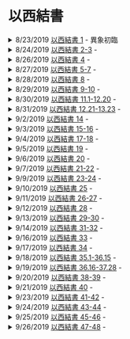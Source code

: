 # 以西結書

<details>
  <summary>
    8/23/2019 <a href="https://www.biblegateway.com/quicksearch/?quicksearch=以西結書1&qs_version=CUVMPT">以西結書 1</a> - 異象初臨
  </summary>
  <details>
    <summary>耶和華的話特特臨到布西的兒子祭司以西結，耶和華的靈降在他身上。</summary>
1 當三十年四月初五日，以西結[a]在迦巴魯河邊被擄的人中，天就開了，得見神的異象。 2 正是約雅斤王被擄去第五年四月初五日， 3 在迦勒底人之地迦巴魯河邊，耶和華的話特特臨到布西的兒子祭司以西結，耶和華的靈[b]降在他身上。
  </details>
  <details>
    <summary>異象中見到四個活物。</summary>

4 我觀看，見狂風從北方颳來，隨著有一朵包括閃爍火的大雲，周圍有光輝，從其中的火內發出好像光耀的精金。 5 又從其中顯出四個活物的形象來，他們的形狀是這樣：有人的形象， 6 各有四個臉面、四個翅膀。 7 他們的腿是直的，腳掌好像牛犢之蹄，都燦爛如光明的銅。 8 在四面的翅膀以下有人的手。這四個活物的臉和翅膀乃是這樣： 9 翅膀彼此相接，行走並不轉身，俱各直往前行。 10 至於臉的形象，前面各有人的臉，右面各有獅子的臉，左面各有牛的臉，後面各有鷹的臉。 11 各展開上邊的兩個翅膀相接，各以下邊的兩個翅膀遮體。 12 他們俱各直往前行，靈往哪裡去，他們就往哪裡去，行走並不轉身。 13 至於四活物的形象，就如燒著火炭的形狀，又如火把的形狀。火在四活物中間上去下來，這火有光輝，從火中發出閃電。 14 這活物往來奔走，好像電光一閃。
  </details>
  <details>
    <summary>四個活物的臉旁各有一輪。靈往哪裡去，活物就往哪裡去。</summary>

15 我正觀看活物的時候，見活物的臉旁各有一輪在地上。 16 輪的形狀和顏色[c]好像水蒼玉。四輪都是一個樣式，形狀和做法好像輪中套輪。 17 輪行走的時候，向四方都能直行，並不掉轉。 18 至於輪輞，高而可畏，四個輪輞周圍滿有眼睛。 19 活物行走，輪也在旁邊行走；活物從地上升，輪也都上升。 20 靈往哪裡去，活物就往哪裡去；活物上升，輪也在活物旁邊上升，因為活物的靈在輪中。 21 那些行走，這些也行走；那些站住，這些也站住；那些從地上升，輪也在旁邊上升，因為活物的靈在輪中。
</details>
  <details>
    <summary></summary>

22 活物的頭以上有穹蒼的形象，看著像可畏的水晶，鋪張在活物的頭以上。 23 穹蒼以下，活物的翅膀直張，彼此相對，每活物有兩個翅膀遮體。 24 活物行走的時候，我聽見翅膀的響聲，像大水的聲音，像全能者的聲音，也像軍隊鬨嚷的聲音。活物站住的時候，便將翅膀垂下。 25 在他們頭以上的穹蒼之上有聲音；他們站住的時候，便將翅膀垂下。

26 在他們頭以上的穹蒼之上有寶座的形象，彷彿藍寶石，在寶座形象以上有彷彿人的形狀。 27 我見從他腰以上有彷彿光耀的精金，周圍都有火的形狀，又見從他腰以下有彷彿火的形狀，周圍也有光輝。 28 下雨的日子雲中虹的形狀怎樣，周圍光輝的形狀也是怎樣。這就是耶和華榮耀的形象。我一看見就俯伏在地，又聽見一位說話的聲音。
  </details>
</details>
<details>
  <summary>
    8/24/2019 <a href="https://www.biblegateway.com/quicksearch/?quicksearch=以西結書2-3&qs_version=CUVMPT">以西結書 2-3</a> - 
  </summary>
2 他對我說：「人子啊，你站起來，我要和你說話。」 2 他對我說話的時候，靈就進入我裡面，使我站起來，我便聽見那位對我說話的聲音。 3 他對我說：「人子啊，我差你往悖逆的國民以色列人那裡去。他們是悖逆我的，他們和他們的列祖違背我直到今日。 4 這眾子面無羞恥，心裡剛硬，我差你往他們那裡去，你要對他們說：『主耶和華如此說。』 5 他們或聽或不聽（他們是悖逆之家），必知道在他們中間有了先知。

6 「人子啊，雖有荊棘和蒺藜在你那裡，你又住在蠍子中間，總不要怕他們，也不要怕他們的話。他們雖是悖逆之家，還不要怕他們的話，也不要因他們的臉色驚惶。 7 他們或聽或不聽，你只管將我的話告訴他們，他們是極其悖逆的。

8 「人子啊，要聽我對你所說的話，不要悖逆，像那悖逆之家。你要開口吃我所賜給你的。」 9 我觀看，見有一隻手向我伸出來，手中有一書卷。 10 他將書卷在我面前展開，內外都寫著字，其上所寫的有哀號、嘆息、悲痛的話。

3 他對我說：「人子啊，要吃你所得的，要吃這書卷，好去對以色列家講說。」 2 於是我開口，他就使我吃這書卷。 3 又對我說：「人子啊，要吃我所賜給你的這書卷，充滿你的肚腹。」我就吃了，口中覺得其甜如蜜。

4 他對我說：「人子啊，你往以色列家那裡去，將我的話對他們講說。 5 你奉差遣不是往那說話深奧、言語難懂的民那裡去，乃是往以色列家去。 6 不是往那說話深奧、言語難懂的多國去，他們的話語是你不懂得的，我若差你往他們那裡去，他們必聽從你。 7 以色列家卻不肯聽從你，因為他們不肯聽從我，原來以色列全家是額堅心硬的人。 8 看哪，我使你的臉硬過他們的臉，使你的額硬過他們的額。 9 我使你的額像金鋼鑽，比火石更硬。他們雖是悖逆之家，你不要怕他們，也不要因他們的臉色驚惶。」 10 他又對我說：「人子啊，我對你所說的一切話，要心裡領會，耳中聽聞。 11 你往你本國被擄的子民那裡去，他們或聽或不聽，你要對他們講說，告訴他們：『這是主耶和華說的。』」

12 那時，靈將我舉起，我就聽見在我身後有震動轟轟的聲音說：「從耶和華的所在顯出來的榮耀是該稱頌的！」 13 我又聽見那活物翅膀相碰與活物旁邊輪子旋轉震動轟轟的響聲。 14 於是靈將我舉起，帶我而去。我心中甚苦，靈性憤激，並且耶和華的靈[a]在我身上大有能力。 15 我就來到提勒亞畢——住在迦巴魯河邊被擄的人那裡，到他們所住的地方，在他們中間憂憂悶悶地坐了七日。

16 過了七日，耶和華的話臨到我說： 17 「人子啊，我立你做以色列家守望的人，所以你要聽我口中的話，替我警戒他們。 18 我何時指著惡人說他必要死，你若不警戒他，也不勸誡他，使他離開惡行，拯救他的性命，這惡人必死在罪孽之中，我卻要向你討他喪命的罪[b]。 19 倘若你警戒惡人，他仍不轉離罪惡，也不離開惡行，他必死在罪孽之中，你卻救自己脫離了罪。 20 再者，義人何時離義而犯罪，我將絆腳石放在他面前，他就必死。因你沒有警戒他，他必死在罪中，他素來所行的義不被記念，我卻要向你討他喪命的罪[c]。 21 倘若你警戒義人，使他不犯罪，他就不犯罪，他因受警戒就必存活，你也救自己脫離了罪。」

22 耶和華的靈[d]在那裡降在我身上，他對我說：「你起來，往平原去，我要在那裡和你說話。」 23 於是我起來往平原去，不料耶和華的榮耀正如我在迦巴魯河邊所見的一樣，停在那裡，我就俯伏於地。 24 靈就進入我裡面，使我站起來。耶和華對我說：「你進房屋去，將門關上。 25 人子啊，人必用繩索捆綁你，你就不能出去在他們中間來往。 26 我必使你的舌頭貼住上膛，以致你啞口，不能做責備他們的人，他們原是悖逆之家。 27 但我對你說話的時候，必使你開口，你就要對他們說：『主耶和華如此說。』聽的可以聽，不聽的任他不聽，因為他們是悖逆之家。
</details>
<details>
  <summary>
    8/26/2019 <a href="https://www.biblegateway.com/quicksearch/?quicksearch=以西結書4&qs_version=CUVMPT">以西結書 4</a> - 
  </summary>
4:1 「人子啊，你要拿一塊磚，擺在你面前，將一座耶路撒冷城畫在其上。 2 又圍困這城，造臺築壘，安營攻擊，在四圍安設撞錘攻城。 3 又要拿個鐵鏊，放在你和城的中間作為鐵牆。你要對面攻擊這城，使城被困。這樣，好做以色列家的預兆。

4 「你要向左側臥，承當以色列家的罪孽。要按你向左側臥的日數，擔當他們的罪孽。 5 因為我已將他們作孽的年數定為你向左側臥的日數，就是三百九十日。你要這樣擔當以色列家的罪孽。 6 再者，你滿了這些日子，還要向右側臥，擔當猶大家的罪孽。我給你定規側臥四十日，一日頂一年。 7 你要露出膀臂，面向被困的耶路撒冷，說預言攻擊這城。 8 我用繩索捆綁你，使你不能輾轉，直等你滿了困城的日子。

9 「你要取小麥、大麥、豆子、紅豆、小米、粗麥，裝在一個器皿中，用以為自己做餅，要按你側臥的三百九十日吃這餅。 10 你所吃的要按分量吃，每日二十舍客勒，按時而吃。 11 你喝水也要按制子，每日喝一欣六分之一，按時而喝。 12 你吃這餅像吃大麥餅一樣，要用人糞在眾人眼前燒烤。」 13 耶和華說：「以色列人在我所趕他們到的各國中，也必這樣吃不潔淨的食物。」 14 我說：「哎，主耶和華啊！我素來未曾被玷汙，從幼年到如今沒有吃過自死的或被野獸撕裂的，那可憎的肉也未曾入我的口。」 15 於是他對我說：「看哪，我給你牛糞代替人糞，你要將你的餅烤在其上。」 16 他又對我說：「人子啊，我必在耶路撒冷折斷他們的杖，就是斷絕他們的糧。他們吃餅要按分量憂慮而吃，喝水也要按制子驚惶而喝， 17 使他們缺糧缺水，彼此驚惶，因自己的罪孽消滅。
</details>
<details>
  <summary>
    8/27/2019 <a href="https://www.biblegateway.com/quicksearch/?quicksearch=以西結書5-7&qs_version=CUVMPT">以西結書 5-7</a> - 
  </summary>
5:1 「人子啊，你要拿一把快刀當做剃頭刀，用這刀剃你的頭髮和你的鬍鬚，用天平將鬚髮平分。 2 圍困城的日子滿了，你要將三分之一在城中用火焚燒，將三分之一在城的四圍用刀砍碎，將三分之一任風吹散，我也要拔刀追趕。 3 你要從其中取幾根包在衣襟裡， 4 再從這幾根中取些扔在火中焚燒，從裡面必有火出來燒入以色列全家。」

5 主耶和華如此說：「這就是耶路撒冷。我曾將她安置在列邦之中，列國都在她的四圍。 6 她行惡違背我的典章過於列國，干犯我的律例過於四圍的列邦，因為她棄掉我的典章，至於我的律例，她並沒有遵行。 7 所以主耶和華如此說：『因為你們紛爭過於四圍的列國，也不遵行我的律例，不謹守我的典章，並以遵從四圍列國的惡規尚不滿意， 8 所以主耶和華如此說：看哪，我與你反對，必在列國的眼前，在你中間施行審判。 9 並且因你一切可憎的事，我要在你中間行我所未曾行的，以後我也不再照著行。 10 在你中間父親要吃兒子，兒子要吃父親。我必向你施行審判，我必將你所剩下的分散四方[a]。』

11 「主耶和華說：我指著我的永生起誓：因你用一切可憎的物、可厭的事玷汙了我的聖所，故此，我定要使你人數減少，我眼必不顧惜你，也不可憐你。 12 你的民三分之一必遭瘟疫而死，在你中間必因饑荒消滅；三分之一必在你四圍倒在刀下；我必將三分之一分散四方[b]，並要拔刀追趕他們。

13 「我要這樣成就怒中所定的。我向他們發的憤怒止息了，自己就得著安慰。我在他們身上成就怒中所定的，那時他們就知道我耶和華所說的是出於熱心。 14 並且我必使你在四圍的列國中，在經過的眾人眼前，成了荒涼和羞辱。 15 這樣，我必以怒氣和憤怒，並烈怒的責備，向你施行審判，那時你就在四圍的列國中成為羞辱、譏刺、警戒、驚駭。這是我耶和華說的。 16 那時，我要將滅人，使人饑荒的惡箭，就是射去滅人的，射在你們身上，並要加增你們的饑荒，斷絕你們所倚靠的糧食。 17 又要使饑荒和惡獸到你那裡，叫你喪子，瘟疫和流血的事也必盛行在你那裡。我也要使刀劍臨到你。這是我耶和華說的。」

6:1 耶和華的話臨到我說： 2 「人子啊，你要面向以色列的眾山說預言， 3 說：『以色列的眾山哪，要聽主耶和華的話！主耶和華對大山、小岡、水溝、山谷如此說：我必使刀劍臨到你們，也必毀滅你們的丘壇。 4 你們的祭壇必然荒涼，你們的日像必被打碎，我要使你們被殺的人倒在你們的偶像面前。 5 我也要將以色列人的屍首放在他們的偶像面前，將你們的骸骨拋散在你們祭壇的四圍。 6 在你們一切的住處，城邑要變為荒場，丘壇必然淒涼，使你們的祭壇荒廢，將你們的偶像打碎，你們的日像被砍倒，你們的工作被毀滅。 7 被殺的人必倒在你們中間，你們就知道我是耶和華。

8 『你們分散在各國的時候，我必在列邦中使你們有剩下脫離刀劍的人。 9 那脫離刀劍的人必在所擄到的各國中記念我，為他們心中何等傷破，是因他們起淫心遠離我，眼對偶像行邪淫。他們因行一切可憎的惡事，必厭惡自己。 10 他們必知道我是耶和華，我說要使這災禍臨到他們身上，並非空話。』」

11 主耶和華如此說：「你當拍手頓足，說：『哀哉！』以色列家行這一切可憎的惡事，他們必倒在刀劍、饑荒、瘟疫之下。 12 在遠處的必遭瘟疫而死，在近處的必倒在刀劍之下，那存留被圍困的必因饑荒而死。我必這樣在他們身上成就我怒中所定的。 13 他們被殺的人倒在他們祭壇四圍的偶像中，就是各高岡、各山頂、各青翠樹下、各茂密的橡樹下，乃是他們獻馨香的祭牲給一切偶像的地方，那時他們就知道我是耶和華。 14 我必伸手攻擊他們，使他們的地從曠野到第伯拉他，一切住處極其荒涼，他們就知道我是耶和華。」

7:1 耶和華的話又臨到我說： 2 「人子啊，主耶和華對以色列地如此說：結局到了！結局到了地的四境。 3 現在你的結局已經臨到，我必使我的怒氣歸於你，也必按你的行為審判你，照你一切可憎的事刑罰你。 4 我眼必不顧惜你，也不可憐你，卻要按你所行的報應你，照你中間可憎的事刑罰你，你就知道我是耶和華。

5 「主耶和華如此說：有一災，獨有一災，看哪，臨近了！ 6 結局來了，結局來了，向你興起。看哪，來到了！ 7 境內的居民哪，所定的災臨到你，時候到了，日子近了，乃是鬨嚷，並非在山上歡呼的日子。 8 我快要將我的憤怒傾在你身上，向你成就我怒中所定的，按你的行為審判你，照你一切可憎的事刑罰你。 9 我眼必不顧惜你，也不可憐你，必按你所行的報應你，照你中間可憎的事刑罰你，你就知道擊打你的是我耶和華。

10 「看哪，看哪，日子快到了！所定的災已經發出，杖已經開花，驕傲已經發芽。 11 強暴興起，成了罰惡的杖。以色列人，或是他們的群眾，或是他們的財寶，無一存留，他們中間也沒有得尊榮的。 12 時候到了，日子近了，買主不可歡喜，賣主不可愁煩，因為烈怒已經臨到他們眾人身上。 13 賣主雖然存活，卻不能歸回再得所賣的，因為這異象關乎他們眾人。誰都不得歸回，也沒有人在他的罪孽中堅立自己。

14 「他們已經吹角，預備齊全，卻無一人出戰，因為我的烈怒臨到他們眾人身上。 15 在外有刀劍，在內有瘟疫、饑荒，在田野的必遭刀劍而死，在城中的必有饑荒、瘟疫吞滅他。 16 其中所逃脫的就必逃脫，各人因自己的罪孽在山上發出悲聲，好像谷中的鴿子哀鳴。 17 手都發軟，膝弱如水。 18 要用麻布束腰，被戰兢所蓋，各人臉上羞愧，頭上光禿。 19 他們要將銀子拋在街上，金子看如汙穢之物。當耶和華發怒的日子，他們的金銀不能救他們，不能使心裡知足，也不能使肚腹飽滿，因為這金銀做了他們罪孽的絆腳石。

20 「論到耶和華裝飾華美的殿，他建立得威嚴，他們卻在其中製造可憎可厭的偶像，所以這殿我使他們看如汙穢之物。 21 我必將這殿交付外邦人為掠物，交付地上的惡人為擄物，他們也必褻瀆這殿。 22 我必轉臉不顧以色列人，他們褻瀆我隱密之所，強盜也必進去褻瀆。

23 「要製造鎖鏈，因為這地遍滿流血的罪，城邑充滿強暴的事。 24 所以我必使列國中最惡的人來占據他們的房屋，我必使強暴人的驕傲止息，他們的聖所都要被褻瀆。 25 毀滅臨近了，他們要求平安，卻無平安可得。 26 災害加上災害，風聲接連風聲，他們必向先知求異象，但祭司講的律法、長老設的謀略都必斷絕。 27 君要悲哀，王要披淒涼為衣，國民的手都發顫。我必照他們的行為待他們，按他們應得的審判他們，他們就知道我是耶和華。」
</details>
<details>
  <summary>
    8/28/2019 <a href="https://www.biblegateway.com/quicksearch/?quicksearch=以西結書8&qs_version=CUVMPT">以西結書 8</a> - 
  </summary>
8:1 第六年六月初五日，我坐在家中，猶大的眾長老坐在我面前，在那裡主耶和華的靈[a]降在我身上。 2 我觀看，見有形象彷彿火的形狀，從他腰以下的形狀有火，從他腰以上有光輝的形狀，彷彿光耀的精金。 3 他伸出彷彿一隻手的樣式，抓住我的一綹頭髮，靈就將我舉到天地中間，在神的異象中，帶我到耶路撒冷朝北的內院門口，在那裡有觸動主怒偶像的座位，就是惹動忌邪的。 4 誰知，在那裡有以色列神的榮耀，形狀與我在平原所見的一樣。

5 神對我說：「人子啊，你舉目向北觀看。」我就舉目向北觀看，見祭壇門的北邊，在門口有這惹忌邪的偶像。 6 又對我說：「人子啊，以色列家所行的，就是在此行這大可憎的事，使我遠離我的聖所，你看見了嗎？你還要看見另有大可憎的事。」

7 他領我到院門口，我觀看，見牆上有個窟窿。 8 他對我說：「人子啊，你要挖牆。」我一挖牆，見有一門。 9 他說：「你進去，看他們在這裡所行可憎的惡事。」 10 我進去一看，誰知，在四面牆上畫著各樣爬物和可憎的走獸，並以色列家一切的偶像。 11 在這些像前有以色列家的七十個長老站立，沙番的兒子雅撒尼亞也站在其中。各人手拿香爐，煙雲的香氣上騰。 12 他對我說：「人子啊，以色列家的長老暗中在各人畫像屋裡所行的，你看見了嗎？他們常說：『耶和華看不見我們，耶和華已經離棄這地。』」 13 他又說：「你還要看見他們另外行大可憎的事。」

14 他領我到耶和華殿外院朝北的門口，誰知，在那裡有婦女坐著為搭模斯哭泣。 15 他對我說：「人子啊，你看見了嗎？你還要看見比這更可憎的事。」

16 他又領我到耶和華殿的內院，誰知，在耶和華的殿門口，廊子和祭壇中間，約有二十五個人背向耶和華的殿，面向東方拜日頭。

17 他對我說：「人子啊，你看見了嗎？猶大家在此行這可憎的事還算為小嗎？他們在這地遍行強暴，再三惹我發怒，他們手拿枝條舉向鼻前。 18 因此，我也要以憤怒行事，我眼必不顧惜，也不可憐他們。他們雖向我耳中大聲呼求，我還是不聽。」
</details>
<details>
  <summary>
    8/29/2019 <a href="https://www.biblegateway.com/quicksearch/?quicksearch=以西結書9-10&qs_version=CUVMPT">以西結書 9-10</a> - 
  </summary>
9:1 他向我耳中大聲喊叫說：「要使那監管這城的人手中各拿滅命的兵器前來。」 2 忽然有六個人從朝北的上門而來，各人手拿殺人的兵器，內中有一人身穿細麻衣，腰間帶著墨盒子。他們進來，站在銅祭壇旁。

3 以色列神的榮耀本在基路伯上，現今從那裡升到殿的門檻。神將那身穿細麻衣、腰間帶著墨盒子的人召來。 4 耶和華對他說：「你去走遍耶路撒冷全城，那些因城中所行可憎之事嘆息哀哭的人，畫記號在額上。」 5 我耳中聽見他對其餘的人說：「要跟隨他走遍全城，以行擊殺。你們的眼不要顧惜，也不要可憐他們。 6 要將年老的、年少的並處女、嬰孩和婦女，從聖所起全都殺盡，只是凡有記號的人，不要挨近他。」於是他們從殿前的長老殺起。 7 他對他們說：「要汙穢這殿，使院中充滿被殺的人。你們出去吧！」他們就出去，在城中擊殺。 8 他們擊殺的時候，我被留下，我就俯伏在地，說：「哎，主耶和華啊！你將憤怒傾在耶路撒冷，豈要將以色列所剩下的人都滅絕嗎？」

9 他對我說：「以色列家和猶大家的罪孽極其重大，遍地有流血的事，滿城有冤屈，因為他們說：『耶和華已經離棄這地，他看不見我們。』 10 故此，我眼必不顧惜，也不可憐他們，要照他們所行的報應在他們頭上。」 11 那穿細麻衣、腰間帶著墨盒子的人將這事回覆說：「我已經照你所吩咐的行了。」

10:1 我觀看，見基路伯頭上的穹蒼之中顯出藍寶石的形狀，彷彿寶座的形象。 2 主對那穿細麻衣的人說：「你進去，在旋轉的輪內，基路伯以下，從基路伯中間將火炭取滿兩手，撒在城上。」我就見他進去。 3 那人進去的時候，基路伯站在殿的右邊，雲彩充滿了內院。 4 耶和華的榮耀從基路伯那裡上升，停在門檻以上。殿內滿了雲彩，院宇也被耶和華榮耀的光輝充滿。 5 基路伯翅膀的響聲聽到外院，好像全能神說話的聲音。 6 他吩咐那穿細麻衣的人說：「要從旋轉的輪內、基路伯中間取火。」那人就進去站在一個輪子旁邊。 7 有一個基路伯從基路伯中伸手到基路伯中間的火那裡，取些放在那穿細麻衣的人兩手中，那人就拿出去了。 8 在基路伯翅膀之下顯出有人手的樣式。

9 我又觀看，見基路伯旁邊有四個輪子。這基路伯旁有一個輪子，那基路伯旁有一個輪子，每基路伯都是如此，輪子的顏色[a]彷彿水蒼玉。 10 至於四輪的形狀，都是一個樣式，彷彿輪中套輪。 11 輪行走的時候，向四方都能直行，並不掉轉。頭向何方，他們也隨向何方，行走的時候並不掉轉。 12 他們全身，連背帶手和翅膀，並輪周圍都滿了眼睛，這四個基路伯的輪子都是如此。 13 至於這些輪子，我耳中聽見說是旋轉的。 14 基路伯各有四臉，第一是基路伯的臉，第二是人的臉，第三是獅子的臉，第四是鷹的臉。

15 基路伯升上去了，這是我在迦巴魯河邊所見的活物。 16 基路伯行走，輪也在旁邊行走；基路伯展開翅膀，離地上升，輪也不轉離他們旁邊。 17 那些站住，這些也站住，那些上升，這些也一同上升，因為活物的靈在輪中。

18 耶和華的榮耀從殿的門檻那裡出去，停在基路伯以上。 19 基路伯出去的時候，就展開翅膀，在我眼前離地上升，輪也在他們的旁邊，都停在耶和華殿的東門口。在他們以上有以色列神的榮耀。

20 這是我在迦巴魯河邊所見以色列神榮耀以下的活物，我就知道他們是基路伯。 21 各有四個臉面，四個翅膀，翅膀以下有人手的樣式。 22 至於他們臉的模樣並身體的形象，是我從前在迦巴魯河邊所看見的。他們俱各直往前行。
</details>
<details>
  <summary>
    8/30/2019 <a href="https://www.biblegateway.com/quicksearch/?quicksearch=以西結書11.1-12.20&qs_version=CUVMPT">以西結書 11.1-12.20</a> - 
  </summary>
11:1 靈將我舉起，帶到耶和華殿向東的東門，誰知，在門口有二十五個人，我見其中有民間的首領押朔的兒子雅撒尼亞和比拿雅的兒子毗拉提。 2 耶和華對我說：「人子啊，這就是圖謀罪孽的人，在這城中給人設惡謀。 3 他們說：『蓋房屋的時候尚未臨近，這城是鍋，我們是肉。』 4 人子啊，因此你當說預言，說預言攻擊他們。」

5 耶和華的靈降在我身上，對我說：「你當說：『耶和華如此說：以色列家啊，你們口中所說的，心裡所想的，我都知道。 6 你們在這城中殺人增多，使被殺的人充滿街道。 7 所以主耶和華如此說：「你們殺在城中的人就是肉，這城就是鍋，你們卻要從其中被帶出去。 8 你們怕刀劍，我必使刀劍臨到你們。」這是主耶和華說的。 9 我必從這城中帶出你們去，交在外邦人的手中，且要在你們中間施行審判。 10 你們必倒在刀下，我必在以色列的境界審判你們，你們就知道我是耶和華。 11 這城必不做你們的鍋，你們也不做其中的肉。我必在以色列的境界審判你們， 12 你們就知道我是耶和華。因為你們沒有遵行我的律例，也沒有順從我的典章，卻隨從你們四圍列國的惡規。』」

13 我正說預言的時候，比拿雅的兒子毗拉提死了。於是我俯伏在地，大聲呼叫說：「哎，主耶和華啊！你要將以色列剩下的人滅絕淨盡嗎？」

14 耶和華的話臨到我說： 15 「人子啊，耶路撒冷的居民對你的弟兄、你的本族、你的親屬、以色列全家，就是對大眾說：『你們遠離耶和華吧！這地是賜給我們為業的。』 16 所以你當說：『耶和華如此說：我雖將以色列全家遠遠遷移到列國中，將他們分散在列邦內，我還要在他們所到的列邦暫做他們的聖所。』 17 你當說：『主耶和華如此說：我必從萬民中招聚你們，從分散的列國內聚集你們，又要將以色列地賜給你們。』 18 他們必到那裡，也必從其中除掉一切可憎可厭的物。

19 「我要使他們有合一的心，也要將新靈放在他們裡面，又從他們肉體中除掉石心，賜給他們肉心， 20 使他們順從我的律例，謹守遵行我的典章。他們要做我的子民，我要做他們的神。 21 至於那些心中隨從可憎可厭之物的，我必照他們所行的報應在他們頭上。這是主耶和華說的。」

22 於是基路伯展開翅膀，輪子都在他們旁邊，在他們以上有以色列神的榮耀。 23 耶和華的榮耀從城中上升，停在城東的那座山上。 24 靈將我舉起，在異象中，藉著神的靈將我帶進迦勒底地，到被擄的人那裡。我所見的異象就離我上升去了。 25 我便將耶和華所指示我的一切事都說給被擄的人聽。

12:1 耶和華的話又臨到我說： 2 「人子啊，你住在悖逆的家中，他們有眼睛看不見，有耳朵聽不見，因為他們是悖逆之家。 3 所以，人子啊，你要預備擄去使用的物件，在白日當他們眼前，從你所住的地方移到別處去。他們雖是悖逆之家，或者可以揣摩思想。 4 你要在白日當他們眼前帶出你的物件去，好像預備擄去使用的物件。到了晚上，你要在他們眼前親自出去，像被擄的人出去一樣。 5 你要在他們眼前挖通了牆，從其中將物件帶出去。 6 到天黑時，你要當他們眼前搭在肩頭上帶出去，並要蒙住臉看不見地，因為我立你做以色列家的預兆。」

7 我就照著所吩咐的去行。白日帶出我的物件，好像預備擄去使用的物件。到了晚上，我用手挖通了牆。天黑的時候，就當他們眼前搭在肩頭上帶出去。

8 次日早晨，耶和華的話臨到我說： 9 「人子啊，以色列家，就是那悖逆之家，豈不是問你說：『你做什麼呢？』 10 你要對他們說：『主耶和華如此說：這是關乎耶路撒冷的君王和他周圍以色列全家的預表[a]。』 11 你要說：『我做你們的預兆。我怎樣行，他們所遭遇的也必怎樣，他們必被擄去。』 12 他們中間的君王也必在天黑的時候將物件搭在肩頭上帶出去。他們要挖通了牆，從其中帶出去。他必蒙住臉，眼看不見地。 13 我必將我的網撒在他身上，他必在我的網羅中纏住。我必帶他到迦勒底人之地的巴比倫，他雖死在那裡，卻看不見那地。 14 周圍一切幫助他的和他所有的軍隊，我必分散四方[b]，也要拔刀追趕他們。 15 我將他們四散在列國、分散在列邦的時候，他們就知道我是耶和華。 16 我卻要留下他們幾個人得免刀劍、饑荒、瘟疫，使他們在所到的各國中述說他們一切可憎的事，人就知道我是耶和華。」

17 耶和華的話又臨到我說： 18 「人子啊，你吃飯必膽戰，喝水必惶惶憂慮。 19 你要對這地的百姓說：『主耶和華論耶路撒冷和以色列地的居民如此說：他們吃飯必憂慮，喝水必驚惶。因其中居住的眾人所行強暴的事，這地必然荒廢，一無所存。 20 有居民的城邑必變為荒場，地也必變為荒廢，你們就知道我是耶和華。』」
</details>
<details>
  <summary>
    8/31/2019 <a href="https://www.biblegateway.com/quicksearch/?quicksearch=以西結書12.21-13.23&qs_version=CUVMPT">以西結書 12.21-13.23</a> - 
  </summary>
12:21 耶和華的話臨到我說： 22 「人子啊，在你們以色列地怎麼有這俗語說『日子遲延，一切異象都落了空』呢？ 23 你要告訴他們說：『主耶和華如此說：我必使這俗語止息，以色列中不再用這俗語。』你卻要對他們說：『日子臨近，一切的異象必都應驗。 24 從此，在以色列家中必不再有虛假的異象和奉承的占卜。 25 我耶和華說話，所說的必定成就，不再耽延。你們這悖逆之家，我所說的話必趁你們在世的日子成就。』這是主耶和華說的。」

26 耶和華的話又臨到我說： 27 「人子啊，以色列家的人說：『他所見的異象是關乎後來許多的日子，所說的預言是指著極遠的時候。』 28 所以你要對他們說：『主耶和華如此說：我的話沒有一句再耽延的，我所說的必定成就。』這是主耶和華說的。」

13:1 耶和華的話臨到我說： 2 「人子啊，你要說預言攻擊以色列中說預言的先知，對那些本己心發預言的說：『你們當聽耶和華的話！ 3 主耶和華如此說：愚頑的先知有禍了！他們隨從自己的心意，卻一無所見。 4 以色列啊，你的先知好像荒場中的狐狸， 5 沒有上去堵擋破口，也沒有為以色列家重修牆垣，使他們當耶和華的日子在陣上站立得住。 6 這些人所見的是虛假，是謊詐的占卜。他們說「是耶和華說的」，其實耶和華並沒有差遣他們，他們倒使人指望那話必然立定。 7 你們豈不是見了虛假的異象嗎？豈不是說了謊詐的占卜嗎？你們說「這是耶和華說的」，其實我沒有說。

8 『所以主耶和華如此說：因你們說的是虛假，見的是謊詐，我就與你們反對。這是主耶和華說的。 9 我的手必攻擊那見虛假異象，用謊詐占卜的先知。他們必不列在我百姓的會中，不錄在以色列家的冊上，也不進入以色列地，你們就知道我是主耶和華。』 10 因為他們誘惑我的百姓，說『平安！』，其實沒有平安，就像有人立起牆壁，他們倒用未泡透的灰抹上， 11 所以你要對那些抹上未泡透灰的人說：『牆要倒塌，必有暴雨漫過。大冰雹啊，你們要降下，狂風也要吹裂這牆。 12 這牆倒塌之後，人豈不問你們說：「你們抹上未泡透的灰在哪裡呢？」 13 所以主耶和華如此說：我要發怒使狂風吹裂這牆，在怒中使暴雨漫過，又發怒降下大冰雹毀滅這牆。 14 我要這樣拆毀你們那未泡透灰所抹的牆，拆平到地，以致根基露出，牆必倒塌，你們也必在其中滅亡，你們就知道我是耶和華。 15 我要這樣向牆和用未泡透灰抹牆的人成就我怒中所定的，並要對你們說：「牆和抹牆的人都沒有了！」 16 這抹牆的就是以色列的先知，他們指著耶路撒冷說預言，為這城見了平安的異象，其實沒有平安。這是主耶和華說的。』

17 「人子啊，你要面向本民中從己心發預言的女子，說預言攻擊她們， 18 說：『主耶和華如此說：這些婦女有禍了！她們為眾人的膀臂縫靠枕，給高矮之人做下垂的頭巾，為要獵取人的性命。難道你們要獵取我百姓的性命，為利己將人救活嗎？ 19 你們為兩把大麥，為幾塊餅，在我民中褻瀆我，對肯聽謊言的民說謊，殺死不該死的人，救活不該活的人。

20 『所以主耶和華如此說：看哪，我與你們的靠枕反對，就是你們用以獵取人，使人的性命如鳥飛的。我要將靠枕從你們的膀臂上扯去，釋放你們獵取如鳥飛的人。 21 我也必撕裂你們下垂的頭巾，救我百姓脫離你們的手，不再被獵取落在你們手中，你們就知道我是耶和華。 22 我不使義人傷心，你們卻以謊話使他傷心，又堅固惡人的手，使他不回頭離開惡道得以救活。 23 你們就不再見虛假的異象，也不再行占卜的事，我必救我的百姓脫離你們的手，你們就知道我是耶和華。』」
</details>
<details>
  <summary>
    9/2/2019 <a href="https://www.biblegateway.com/quicksearch/?quicksearch=以西結書14&qs_version=CUVMPT">以西結書 14</a> - 
  </summary>
</details>
<details>
  <summary>
    9/3/2019 <a href="https://www.biblegateway.com/quicksearch/?quicksearch=以西結書15-16&qs_version=CUVMPT">以西結書 15-16</a> - 
  </summary>
</details>
<details>
  <summary>
    9/4/2019 <a href="https://www.biblegateway.com/quicksearch/?quicksearch=以西結書17-18&qs_version=CUVMPT">以西結書 17-18</a> - 
  </summary>
</details>
<details>
  <summary>
    9/5/2019 <a href="https://www.biblegateway.com/quicksearch/?quicksearch=以西結書19&qs_version=CUVMPT">以西結書 19</a> - 
  </summary>
</details>
<details>
  <summary>
    9/6/2019 <a href="https://www.biblegateway.com/quicksearch/?quicksearch=以西結書20&qs_version=CUVMPT">以西結書 20</a> - 
  </summary>
</details>
<details>
  <summary>
    9/7/2019 <a href="https://www.biblegateway.com/quicksearch/?quicksearch=以西結書21-22&qs_version=CUVMPT">以西結書 21-22</a> - 
  </summary>
</details>
<details>
  <summary>
    9/9/2019 <a href="https://www.biblegateway.com/quicksearch/?quicksearch=以西結書23-24&qs_version=CUVMPT">以西結書 23-24</a> - 
  </summary>
</details>
<details>
  <summary>
    9/10/2019 <a href="https://www.biblegateway.com/quicksearch/?quicksearch=以西結書25&qs_version=CUVMPT">以西結書 25</a> - 
  </summary>
</details>
<details>
  <summary>
    9/11/2019 <a href="https://www.biblegateway.com/quicksearch/?quicksearch=以西結書26-27&qs_version=CUVMPT">以西結書 26-27</a> - 
  </summary>
</details>
<details>
  <summary>
    9/12/2019 <a href="https://www.biblegateway.com/quicksearch/?quicksearch=以西結書28&qs_version=CUVMPT">以西結書 28</a> - 
  </summary>
</details>
<details>
  <summary>
    9/13/2019 <a href="https://www.biblegateway.com/quicksearch/?quicksearch=以西結書29-30&qs_version=CUVMPT">以西結書 29-30</a> - 
  </summary>
</details>
<details>
  <summary>
    9/14/2019 <a href="https://www.biblegateway.com/quicksearch/?quicksearch=以西結書31-32&qs_version=CUVMPT">以西結書 31-32</a> - 
  </summary>
</details>
<details>
  <summary>
    9/16/2019 <a href="https://www.biblegateway.com/quicksearch/?quicksearch=以西結書33&qs_version=CUVMPT">以西結書 33</a> - 
  </summary>
</details>
<details>
  <summary>
    9/17/2019 <a href="https://www.biblegateway.com/quicksearch/?quicksearch=以西結書34&qs_version=CUVMPT">以西結書 34</a> - 
  </summary>
</details>
<details>
  <summary>
    9/18/2019 <a href="https://www.biblegateway.com/quicksearch/?quicksearch=以西結書35.1-36.15&qs_version=CUVMPT">以西結書 35.1-36.15</a> - 
  </summary>
</details>
<details>
  <summary>
    9/19/2019 <a href="https://www.biblegateway.com/quicksearch/?quicksearch=以西結書36.16-37.28&qs_version=CUVMPT">以西結書 36.16-37.28</a> - 
  </summary>
36:16 耶和華的話又臨到我說： 17 「人子啊，以色列家住在本地的時候，在行動作為上玷汙那地。他們的行為在我面前，好像正在經期的婦人那樣汙穢。 18 所以我因他們在那地上流人的血，又因他們以偶像玷汙那地，就把我的憤怒傾在他們身上。 19 我將他們分散在列國，四散在列邦，按他們的行動作為懲罰他們。 20 他們到了所去的列國，就使我的聖名被褻瀆，因為人談論他們說：『這是耶和華的民，是從耶和華的地出來的。』 21 我卻顧惜我的聖名，就是以色列家在所到的列國中所褻瀆的。

22 「所以，你要對以色列家說：『主耶和華如此說：以色列家啊，我行這事不是為你們，乃是為我的聖名，就是在你們到的列國中所褻瀆的。 23 我要使我的大名顯為聖，這名在列國中已被褻瀆，就是你們在他們中間所褻瀆的。我在他們眼前，在你們身上顯為聖的時候，他們就知道我是耶和華。這是主耶和華說的。 24 我必從各國收取你們，從列邦聚集你們，引導你們歸回本地。 25 我必用清水灑在你們身上，你們就潔淨了。我要潔淨你們，使你們脫離一切的汙穢，棄掉一切的偶像。

26 『我也要賜給你們一個新心，將新靈放在你們裡面，又從你們的肉體中除掉石心，賜給你們肉心。 27 我必將我的靈放在你們裡面，使你們順從我的律例，謹守遵行我的典章。 28 你們必住在我所賜給你們列祖之地，你們要做我的子民，我要做你們的神。 29 我必救你們脫離一切的汙穢，也必命五穀豐登，不使你們遭遇饑荒。 30 我必使樹木多結果子，田地多出土產，好叫你們不再因饑荒受外邦人的譏誚。 31 那時，你們必追想你們的惡行和你們不善的作為，就因你們的罪孽和可憎的事厭惡自己。

32 『主耶和華說：你們要知道，我這樣行不是為你們。以色列家啊，當為自己的行為抱愧蒙羞！ 33 主耶和華如此說：我潔淨你們，使你們脫離一切罪孽的日子，必使城邑有人居住，荒場再被建造。 34 過路的人雖看為荒廢之地，現今這荒廢之地仍得耕種。 35 他們必說：「這先前為荒廢之地，現在成如伊甸園。這荒廢、淒涼、毀壞的城邑，現在堅固，有人居住。」 36 那時，在你們四圍其餘的外邦人必知道我耶和華修造那毀壞之處，培植那荒廢之地。我耶和華說過，也必成就。

37 『主耶和華如此說：我要加增以色列家的人數，多如羊群。他們必為這事向我求問，我要給他們成就。 38 耶路撒冷在守節做祭物所獻的羊群怎樣多，照樣，荒涼的城邑必被人群充滿，他們就知道我是耶和華。』」

37:1 耶和華的靈[a]降在我身上，耶和華藉他的靈帶我出去，將我放在平原中，這平原遍滿骸骨。 2 他使我從骸骨的四圍經過，誰知在平原的骸骨甚多，而且極其枯乾。 3 他對我說：「人子啊，這些骸骨能復活嗎？」我說：「主耶和華啊，你是知道的。」 4 他又對我說：「你向這些骸骨發預言說：『枯乾的骸骨啊，要聽耶和華的話！ 5 主耶和華對這些骸骨如此說：我必使氣息進入你們裡面，你們就要活了。 6 我必給你們加上筋，使你們長肉，又將皮遮蔽你們，使氣息進入你們裡面，你們就要活了，你們便知道我是耶和華。』」

7 於是，我遵命說預言。正說預言的時候，不料，有響聲，有地震，骨與骨互相聯絡。 8 我觀看，見骸骨上有筋，也長了肉，又有皮遮蔽其上，只是還沒有氣息。 9 主對我說：「人子啊，你要發預言，向風發預言說：『主耶和華如此說：氣息啊，要從四方[b]而來，吹在這些被殺的人身上，使他們活了！』」 10 於是我遵命說預言，氣息就進入骸骨，骸骨便活了，並且站起來，成為極大的軍隊。

11 主對我說：「人子啊，這些骸骨就是以色列全家。他們說：『我們的骨頭枯乾了，我們的指望失去了，我們滅絕淨盡了。』 12 所以你要發預言對他們說：『主耶和華如此說：我的民哪，我必開你們的墳墓，使你們從墳墓中出來，領你們進入以色列地。 13 我的民哪，我開你們的墳墓，使你們從墳墓中出來，你們就知道我是耶和華。 14 我必將我的靈放在你們裡面，你們就要活了。我將你們安置在本地，你們就知道我耶和華如此說，也如此成就了。這是耶和華說的。』」

15 耶和華的話又臨到我說： 16 「人子啊，你要取一根木杖，在其上寫『為猶大和他的同伴以色列人』。又取一根木杖，在其上寫『為約瑟，就是為以法蓮，又為他的同伴以色列全家』。 17 你要使這兩根木杖接連為一，在你手中成為一根。 18 你本國的子民問你說：『這是什麼意思，你不指示我們嗎？』 19 你就對他們說：『主耶和華如此說：我要將約瑟和他同伴以色列支派的杖，就是那在以法蓮手中的，與猶大的杖一同接連為一，在我手中成為一根。』 20 你所寫的那兩根杖要在他們眼前拿在手中， 21 要對他們說：『主耶和華如此說：我要將以色列人從他們所到的各國收取，又從四圍聚集他們，引導他們歸回本地。

22 『我要使他們在那地，在以色列山上，成為一國，有一王做他們眾民的王。他們不再為二國，決不再分為二國。 23 也不再因偶像和可憎的物，並一切的罪過，玷汙自己。我卻要救他們出離一切的住處，就是他們犯罪的地方，我要潔淨他們。如此，他們要做我的子民，我要做他們的神。

24 『我的僕人大衛必做他們的王，眾民必歸一個牧人。他們必順從我的典章，謹守遵行我的律例。 25 他們必住在我賜給我僕人雅各的地上，就是你們列祖所住之地。他們和他們的子孫，並子孫的子孫，都永遠住在那裡。我的僕人大衛必做他們的王，直到永遠。 26 並且我要與他們立平安的約，作為永約。我也要將他們安置在本地，使他們的人數增多，又在他們中間設立我的聖所，直到永遠。 27 我的居所必在他們中間，我要做他們的神，他們要做我的子民。 28 我的聖所在以色列人中間直到永遠，外邦人就必知道我是叫以色列成為聖的耶和華。』」
</details>
<details>
  <summary>
    9/20/2019 <a href="https://www.biblegateway.com/quicksearch/?quicksearch=以西結書38-39&qs_version=CUVMPT">以西結書 38-39</a> - 
  </summary>
38 耶和華的話臨到我說： 2 「人子啊，你要面向瑪各地的歌革，就是羅施、米設、土巴的王發預言攻擊他， 3 說：『主耶和華如此說：羅施、米設、土巴的王歌革啊，我與你為敵。 4 我必用鉤子鉤住你的腮頰，調轉你，將你和你的軍兵、馬匹、馬兵帶出來，都披掛整齊，成了大隊，有大小盾牌，各拿刀劍。 5 波斯人、古實人和弗人[a]各拿盾牌，頭上戴盔， 6 歌篾人和他的軍隊，北方極處的陀迦瑪族和他的軍隊，這許多國的民都同著你。

7 『那聚集到你這裡的各隊都當準備，你自己也要準備，做他們的大帥。 8 過了多日，你必被差派。到末後之年，你必來到脫離刀劍從列國收回之地，到以色列長久荒涼的山上。但那從列國中招聚出來的，必在其上安然居住。 9 你和你的軍隊，並同著你許多國的民，必如暴風上來，如密雲遮蓋地面。

10 『主耶和華如此說：到那時，你心必起意念，圖謀惡計， 11 說：「我要上那無城牆的鄉村，我要到那安靜的民那裡，他們都沒有城牆，無門無閂，安然居住。 12 我去要搶財為擄物，奪貨為掠物，反手攻擊那從前荒涼，現在有人居住之地，又攻擊那住世界中間，從列國招聚，得了牲畜財貨的民。」 13 示巴人、底但人、他施的客商和其間的少壯獅子都必問你說：「你來要搶財為擄物嗎？你聚集軍隊要奪貨為掠物嗎？要奪取金銀，擄去牲畜、財貨嗎？要搶奪許多財寶為擄物嗎？」』

14 「人子啊，你要因此發預言，對歌革說：『主耶和華如此說：到我民以色列安然居住之日，你豈不知道嗎？ 15 你必從本地，從北方的極處率領許多國的民來，都騎著馬，乃一大隊極多的軍兵。 16 歌革啊，你必上來攻擊我的民以色列，如密雲遮蓋地面。末後的日子，我必帶你來攻擊我的地，到我在外邦人眼前，在你身上顯為聖的時候，好叫他們認識我。

17 『主耶和華如此說：我在古時藉我的僕人以色列的先知所說的，就是你嗎？當日他們多年預言我必帶你來攻擊以色列人。 18 主耶和華說：歌革上來攻擊以色列地的時候，我的怒氣要從鼻孔裡發出。 19 我發憤恨和烈怒如火說，那日在以色列地必有大震動， 20 甚至海中的魚、天空的鳥、田野的獸，並地上的一切昆蟲和其上的眾人，因見我的面就都震動。山嶺必崩裂，陡巖必塌陷，牆垣都必坍倒。 21 主耶和華說：我必命我的諸山發刀劍來攻擊歌革，人都要用刀劍殺害弟兄。 22 我必用瘟疫和流血的事刑罰他，我也必將暴雨、大雹與火並硫磺降於他和他的軍隊，並他所率領的眾民。 23 我必顯為大，顯為聖，在多國人的眼前顯現，他們就知道我是耶和華。』

39 「人子啊，你要向歌革發預言攻擊他，說：『主耶和華如此說：羅施、米設、土巴的王歌革啊，我與你為敵。 2 我必調轉你，領你前往，使你從北方的極處上來，帶你到以色列的山上。 3 我必從你左手打落你的弓，從你右手打掉你的箭。 4 你和你的軍隊並同著你的列國人，都必倒在以色列的山上，我必將你給各類的鷙鳥和田野的走獸做食物。 5 你必倒在田野，因為我曾說過。這是主耶和華說的。 6 我要降火在瑪各和海島安然居住的人身上，他們就知道我是耶和華。 7 我要在我民以色列中顯出我的聖名，也不容我的聖名再被褻瀆，列國人就知道我是耶和華，以色列中的聖者。

8 『主耶和華說：這日事情臨近，也必成就，乃是我所說的日子。 9 住以色列城邑的人必出去撿器械，就是大小盾牌、弓箭、梃杖、槍矛，都當柴燒火，直燒七年， 10 甚至他們不必從田野撿柴，也不必從樹林伐木。因為他們要用器械燒火，並且搶奪那搶奪他們的人，擄掠那擄掠他們的人。這是主耶和華說的。

11 『當那日，我必將以色列地的谷，就是海東人所經過的谷，賜給歌革為墳地，使經過的人到此停步。在那裡，人必葬埋歌革和他的群眾，就稱那地為哈們歌革谷。 12 以色列家的人必用七個月葬埋他們，為要潔淨全地。 13 全地的居民都必葬埋他們。當我得榮耀的日子，這事必叫他們得名聲。這是主耶和華說的。 14 他們必分派人時常巡查遍地，與過路的人一同葬埋那剩在地面上的屍首，好潔淨全地。過了七個月，他們還要巡查。 15 巡查遍地的人要經過全地，見有人的骸骨，就在旁邊立一標記，等葬埋的人來將骸骨葬在哈們歌革谷。 16 他們必這樣潔淨那地，並有一城名叫哈摩那。』

17 「人子啊，主耶和華如此說：你要對各類的飛鳥和田野的走獸說：『你們聚集來吧！要從四方聚到我為你們獻祭之地，就是在以色列山上獻大祭之地，好叫你們吃肉喝血。 18 你們必吃勇士的肉，喝地上首領的血，就如吃公綿羊、羊羔、公山羊、公牛，都是巴珊的肥畜。 19 你們吃我為你們所獻的祭，必吃飽了脂油，喝醉了血。 20 你們必在我席上飽吃馬匹和坐車的人，並勇士和一切的戰士。』這是主耶和華說的。

21 「我必顯我的榮耀在列國中，萬民就必看見我所行的審判與我在他們身上所加的手。 22 這樣，從那日以後，以色列家必知道我是耶和華他們的神。 23 列國人也必知道以色列家被擄掠，是因他們的罪孽。他們得罪我，我就掩面不顧，將他們交在敵人手中，他們便都倒在刀下。 24 我是照他們的汙穢和罪過待他們，並且我掩面不顧他們。

25 「主耶和華如此說：我要使雅各被擄的人歸回，要憐憫以色列全家，又為我的聖名發熱心。 26 他們在本地安然居住，無人驚嚇，是我將他們從萬民中領回，從仇敵之地召來。我在許多國的民眼前，在他們身上顯為聖的時候，他們要擔當自己的羞辱和干犯我的一切罪。 28 因我使他們被擄到外邦人中，後又聚集他們歸回本地，他們就知道我是耶和華他們的神。我必不再留他們一人在外邦。 29 我也不再掩面不顧他們，因我已將我的靈澆灌以色列家。這是主耶和華說的。」
</details>
<details>
  <summary>
    9/21/2019 <a href="https://www.biblegateway.com/quicksearch/?quicksearch=以西結書40&qs_version=CUVMPT">以西結書 40</a> - 
  </summary>
40 我們被擄掠第二十五年，耶路撒冷城攻破後十四年，正在年初，月之初十日，耶和華的靈[a]降在我身上，他把我帶到以色列地。 2 在神的異象中，帶我到以色列地，安置在至高的山上，在山上的南邊有彷彿一座城建立。 3 他帶我到那裡，見有一人，顏色[b]如銅，手拿麻繩和量度的竿，站在門口。 4 那人對我說：「人子啊，凡我所指示你的，你都要用眼看，用耳聽，並要放在心上。我帶你到這裡來，特為要指示你。凡你所見的，你都要告訴以色列家。」

5 我見殿四圍有牆。那人手拿量度的竿，長六肘，每肘是一肘零一掌。他用竿量牆，厚一竿，高一竿。 6 他到了朝東的門，就上門的臺階，量門的這檻，寬一竿，又量門的那檻，寬一竿。 7 又有衛房，每房長一竿，寬一竿，相隔五肘。門檻，就是挨著向殿的廊門檻，寬一竿。 8 他又量向殿門的廊子，寬一竿。 9 又量門廊，寬八肘，牆柱厚二肘，那門的廊子向著殿。 10 東門洞有衛房，這旁三間，那旁三間，都是一樣的尺寸，這邊的柱子和那邊的柱子也是一樣的尺寸。 11 他量門口，寬十肘，長十三肘。 12 衛房前展出的境界，這邊一肘，那邊一肘；衛房這邊六肘，那邊六肘。 13 又量門洞，從這衛房頂的後簷到那衛房頂的後簷，寬二十五肘，衛房門與門相對。 14 又量[c]廊子，六十肘[d]，牆柱外是院子，有廊為界，在門洞兩邊。 15 從大門口到內廊前，共五十肘。 16 衛房和門洞兩旁柱間並廊子，都有嚴緊的窗櫺，裡邊都有窗櫺，柱上有雕刻的棕樹。

17 他帶我到外院，見院的四圍有鋪石地，鋪石地上有屋子三十間。 18 鋪石地，就是矮鋪石地，在各門洞兩旁，以門洞的長短為度。 19 他從下門量到內院外，共寬一百肘，東面、北面都是如此。

20 他量外院朝北的門，長寬若干。 21 門洞的衛房，這旁三間，那旁三間。門洞的柱子和廊子，與第一門的尺寸一樣。門洞長五十肘，寬二十五肘。 22 其窗櫺和廊子並雕刻的棕樹，與朝東的門尺寸一樣。登七層臺階上到這門，前面有廊子。 23 內院有門與這門相對，北面、東面都是如此。他從這門量到那門，共一百肘。

24 他帶我往南去，見朝南有門。又照先前的尺寸，量門洞的柱子和廊子。 25 門洞兩旁與廊子的周圍都有窗櫺，和先量的窗櫺一樣。門洞長五十肘，寬二十五肘。 26 登七層臺階上到這門，前面有廊子。柱上有雕刻的棕樹，這邊一棵，那邊一棵。 27 內院朝南有門，從這門量到朝南的那門，共一百肘。

28 他帶我從南門到內院，就照先前的尺寸量南門。 29 衛房和柱子並廊子，都照先前的尺寸。門洞兩旁與廊子的周圍都有窗櫺。門洞長五十肘，寬二十五肘。 30 周圍有廊子，長二十五肘，寬五肘。 31 廊子朝著外院，柱上有雕刻的棕樹。登八層臺階上到這門。

32 他帶我到內院的東面，就照先前的尺寸量東門。 33 衛房和柱子並廊子，都照先前的尺寸。門洞兩旁與廊子的周圍都有窗櫺。門洞長五十肘，寬二十五肘。 34 廊子朝著外院，門洞兩旁的柱子都有雕刻的棕樹。登八層臺階上到這門。

35 他帶我到北門，就照先前的尺寸量那門， 36 就是量衛房和柱子並廊子。門洞周圍都有窗櫺。門洞長五十肘，寬二十五肘。 37 廊柱朝著外院，門洞兩旁的柱子都有雕刻的棕樹。登八層臺階上到這門。

38 門洞的柱旁有屋子和門，祭司[e]在那裡洗燔祭牲。 39 在門廊內，這邊有兩張桌子，那邊有兩張桌子，在其上可以宰殺燔祭牲、贖罪祭牲和贖愆祭牲。 40 上到朝北的門口，這邊有兩張桌子，門廊那邊也有兩張桌子。 41 門這邊有四張桌子，那邊有四張桌子，共八張，在其上祭司宰殺犧牲。 42 為燔祭牲有四張桌子，是鑿過的石頭做成的，長一肘半，寬一肘半，高一肘，祭司將宰殺燔祭牲和平安祭牲所用的器皿放在其上。 43 有鉤子，寬一掌，釘在廊內的四圍。桌子上有犧牲的肉。

44 在北門旁，內院裡有屋子，為歌唱的人而設。這屋子朝南[f]，在南門旁又有一間朝北。 45 他對我說：「這朝南的屋子是為看守殿宇的祭司， 46 那朝北的屋子是為看守祭壇的祭司。這些祭司是利未人中撒督的子孫，近前來侍奉耶和華的。」 47 他又量內院，長一百肘，寬一百肘，是見方的。祭壇在殿前。

48 於是他帶我到殿前的廊子，量廊子的牆柱，這面厚五肘，那面厚五肘。門兩旁，這邊三肘，那邊三肘。 49 廊子長二十肘，寬十一肘。上廊子有臺階。靠近牆柱又有柱子，這邊一根，那邊一根。
</details>
<details>
  <summary>
    9/23/2019 <a href="https://www.biblegateway.com/quicksearch/?quicksearch=以西結書41-42&qs_version=CUVMPT">以西結書 41-42</a> - 
  </summary>
41 他帶我到殿那裡量牆柱，這面厚六肘，那面厚六肘，寬窄與會幕相同。 2 門口寬十肘，門兩旁，這邊五肘，那邊五肘。他量殿，長四十肘，寬二十肘。 3 他到內殿量牆柱，各厚二肘。門口寬六肘，門兩旁各寬七肘。 4 他量內殿，長二十肘，寬二十肘。他對我說：「這是至聖所。」

5 他又量殿牆，厚六肘。圍著殿有旁屋，各寬四肘。 6 旁屋有三層，層疊而上，每層排列三十間。旁屋的梁木擱在殿牆坎上，免得插入殿牆。 7 這圍殿的旁屋越高越寬。因旁屋圍殿懸疊而上，所以越上越寬，從下一層，由中一層，到上一層。 8 我又見圍著殿有高月臺。旁屋的根基，高足一竿，就是六大肘。 9 旁屋的外牆厚五肘。旁屋之外還有餘地。 10 在旁屋與對面的房屋中間有空地，寬二十肘。 11 旁屋的門都向餘地，一門向北，一門向南，周圍的餘地寬五肘。

12 在西面空地之後有房子，寬七十肘，長九十肘，牆四圍厚五肘。 13 這樣，他量殿，長一百肘。又量空地和那房子並牆，共長一百肘。 14 殿的前面和兩旁的空地，寬一百肘。

15 他量空地後面的那房子並兩旁的樓廊，共長一百肘。 16 內殿、院廊、門檻、嚴緊的窗櫺，並對著門檻的三層樓廊，從地到窗櫺（窗櫺都有蔽子）， 17 直到門以上，就是到內殿和外殿內外四圍牆壁，都按尺寸用木板遮蔽。 18 牆上雕刻基路伯和棕樹，每二基路伯中間有一棵棕樹，每基路伯有二臉。 19 這邊有人臉向著棕樹，那邊有獅子臉向著棕樹，殿內周圍都是如此。 20 從地至門以上，都有基路伯和棕樹，殿牆就是這樣。

21 殿的門柱是方的。至聖所的前面，形狀和殿的形狀一樣。 22 壇是木頭做的，高三肘，長二肘。壇角和壇面並四旁，都是木頭做的。他對我說：「這是耶和華面前的桌子。」 23 殿和至聖所的門各有兩扇。 24 每扇分兩扇，這兩扇是摺疊的，這邊門分兩扇，那邊門也分兩扇。 25 殿的門扇上雕刻基路伯和棕樹，與刻在牆上的一般。在外頭廊前有木檻。 26 廊這邊那邊都有嚴緊的窗櫺和棕樹。殿的旁屋和檻就是這樣。

42 他帶我出來向北，到外院，又帶我進入聖屋。這聖屋一排順著空地，一排與北邊鋪石地之屋相對。 2 這聖屋長一百肘，寬五十肘，有向北的門。 3 對著內院那二十肘寬之空地，又對著外院的鋪石地，在第三層樓上有樓廊對著樓廊。 4 在聖屋前有一條夾道，寬十肘，長一百肘。房門都向北。 5 聖屋因為樓廊占去些地方，所以上層比中下兩層窄些。 6 聖屋有三層，卻無柱子，不像外院的屋子有柱子，所以上層比中下兩層更窄。 7 聖屋外，東邊有牆，靠著外院，長五十肘。 8 靠著外院的聖屋長五十肘，殿北面的聖屋長一百肘。 9 在聖屋以下，東頭有進入之處，就是從外院進入之處。

10 向南[a]，在內院牆裡有聖屋，一排與鋪石地之屋相對，一排順著空地。 11 這聖屋前的夾道與北邊聖屋的夾道長寬一樣，出入之處與北屋門的樣式相同。 12 正在牆前，夾道的東頭，有門可以進入，與向南聖屋的門一樣。

13 他對我說：「順著空地的南屋北屋，都是聖屋。親近耶和華的祭司當在那裡吃至聖的物，也當在那裡放至聖的物，就是素祭、贖罪祭和贖愆祭，因此處為聖。 14 祭司進去出了聖所的時候，不可直到外院，但要在聖屋放下他們供職的衣服，因為是聖衣。要穿上別的衣服，才可以到屬民的外院。」

15 他量完了內殿，就帶我出朝東的門，量院的四圍。 16 他用量度的竿量四圍，量東面，五百肘[b]。 17 用竿量北面，五百肘。 18 用竿量南面，五百肘。 19 又轉到西面，用竿量五百肘。 20 他量四面，四圍有牆，長五百肘，寬五百肘，為要分別聖地與俗地。
</details>
<details>
  <summary>
    9/24/2019 <a href="https://www.biblegateway.com/quicksearch/?quicksearch=以西結書43-44&qs_version=CUVMPT">以西結書 43-44</a> - 
  </summary>
43 以後，他帶我到一座門，就是朝東的門。 2 以色列神的榮光從東而來，他的聲音如同多水的聲音，地就因他的榮耀發光。 3 其狀如從前他來滅城的時候我所見的異象，那異象如我在迦巴魯河邊所見的異象，我就俯伏在地。 4 耶和華的榮光從朝東的門照入殿中。 5 靈將我舉起，帶入內院，不料，耶和華的榮光充滿了殿。

6 我聽見有一位從殿中對我說話，有一人站在我旁邊。 7 他對我說：「人子啊，這是我寶座之地，是我腳掌所踏之地。我要在這裡住，在以色列人中，直到永遠。以色列家和他們的君王必不再玷汙我的聖名，就是行邪淫，在錫安的高處葬埋他們君王的屍首。 8 使他們的門檻挨近我的門檻，他們的門框挨近我的門框，他們與我中間僅隔一牆，並且行可憎的事，玷汙了我的聖名，所以我發怒滅絕他們。 9 現在他們當從我面前遠除邪淫和他們君王的屍首，我就住在他們中間直到永遠。

10 「人子啊，你要將這殿指示以色列家，使他們因自己的罪孽慚愧，也要他們量殿的尺寸。 11 他們若因自己所行的一切事慚愧，你就將殿的規模、樣式、出入之處和一切形狀、典章、禮儀、法則指示他們，在他們眼前寫上，使他們遵照殿的一切規模、典章去做。 12 殿的法則乃是如此：殿在山頂上，四圍的全界要稱為至聖。這就是殿的法則。

13 「以下量祭壇，是以肘為度（這肘是一肘零一掌）。底座高一肘，邊寬一肘，四圍起邊高一掌，這是壇的座。 14 從底座到下層磴臺，高二肘，邊寬一肘。從小磴臺到大磴臺，高四肘，邊寬一肘。 15 壇上的供臺高四肘，供臺的四拐角上都有角。 16 供臺長十二肘，寬十二肘，四面見方。 17 磴臺長十四肘，寬十四肘，四面見方。四圍起邊高半肘，底座四圍的邊寬一肘。臺階朝東。」

18 他對我說：「人子啊，主耶和華如此說：建造祭壇，為要在其上獻燔祭灑血，造成的時候典章如下。 19 主耶和華說：你要將一隻公牛犢作為贖罪祭，給祭司利未人撒督的後裔，就是那親近我侍奉我的。 20 你要取些公牛的血，抹在壇的四角和磴臺的四拐角，並四圍所起的邊上。你這樣潔淨壇，壇就潔淨了。 21 你又要將那做贖罪祭的公牛犢燒在殿外，聖地之外預定之處。 22 次日，要將無殘疾的公山羊獻為贖罪祭，要潔淨壇，像用公牛犢潔淨的一樣。 23 潔淨了壇，就要將一隻無殘疾的公牛犢和羊群中一隻無殘疾的公綿羊， 24 奉到耶和華前。祭司要撒鹽在其上，獻於耶和華為燔祭。 25 七日內，每日要預備一隻公山羊為贖罪祭，也要預備一隻公牛犢和羊群中的一隻公綿羊，都要沒有殘疾的。 26 七日祭司潔淨壇，壇就潔淨了，要這樣把壇分別為聖。 27 滿了七日，自八日以後，祭司要在壇上獻你們的燔祭和平安祭，我必悅納你們。這是主耶和華說的。」

44 他又帶我回到聖地朝東的外門，那門關閉了。 2 耶和華對我說：「這門必須關閉，不可敞開，誰也不可由其中進入。因為耶和華以色列的神已經由其中進入，所以必須關閉。

3 「至於王，他必按王的位分坐在其內，在耶和華面前吃餅。他必由這門的廊而入，也必由此而出。」

4 他又帶我由北門來到殿前。我觀看，見耶和華的榮光充滿耶和華的殿，我就俯伏在地。 5 耶和華對我說：「人子啊，我對你所說耶和華殿中的一切典章、法則，你要放在心上，用眼看，用耳聽，並要留心殿宇和聖地一切出入之處。

6 「你要對那悖逆的以色列家說：『主耶和華如此說：以色列家啊，你們行一切可憎的事，當夠了吧！ 7 你們把我的食物，就是脂油和血獻上的時候，將身心未受割禮的外邦人領進我的聖地，玷汙了我的殿；又背了我的約，在你們一切可憎的事上，加上這一層。 8 你們也沒有看守我的聖物，卻派別人在聖地替你們看守我所吩咐你們的。

9 『主耶和華如此說：以色列中的外邦人，就是身心未受割禮的，都不可入我的聖地。 10 當以色列人走迷的時候，有利未人遠離我，就是走迷離開我，隨從他們的偶像，他們必擔當自己的罪孽。 11 然而他們必在我的聖地當僕役，照管殿門，在殿中供職，必為民宰殺燔祭牲和平安祭牲，必站在民前伺候他們。 12 因為這些利未人曾在偶像前伺候這民，成了以色列家罪孽的絆腳石，所以我向他們起誓，他們必擔當自己的罪孽。這是主耶和華說的。 13 他們不可親近我，給我供祭司的職分，也不可挨近我的一件聖物，就是至聖的物，他們卻要擔當自己的羞辱和所行可憎之事的報應。 14 然而我要使他們看守殿宇，辦理其中的一切事並做其內一切當做之工。

15 『以色列人走迷離開我的時候，祭司利未人撒督的子孫仍看守我的聖所。他們必親近我侍奉我，並且侍立在我面前，將脂油與血獻給我。這是主耶和華說的。 16 他們必進入我的聖所，就近我的桌前侍奉我，守我所吩咐的。

17 『他們進內院門必穿細麻衣，在內院門和殿內供職的時候不可穿羊毛衣服。 18 他們頭上要戴細麻布裹頭巾，腰穿細麻布褲子，不可穿使身體出汗的衣服。 19 他們出到外院的民那裡，當脫下供職的衣服，放在聖屋內，穿上別的衣服，免得因聖衣使民成聖。 20 不可剃頭，也不可容髮綹長長，只可剪髮。 21 祭司進內院的時候都不可喝酒。 22 不可娶寡婦和被休的婦人為妻，只可娶以色列後裔中的處女，或是祭司遺留的寡婦。 23 他們要使我的民知道聖俗的分別，又使他們分辨潔淨的和不潔淨的。 24 有爭訟的事，他們應當站立判斷，要按我的典章判斷。在我一切的節期，必守我的律法、條例，也必以我的安息日為聖日。 25 他們不可挨近死屍沾染自己，只可為父親、母親、兒子、女兒、弟兄和未嫁人的姐妹沾染自己。 26 祭司潔淨之後，必再計算七日。 27 當他進內院，進聖所，在聖所中侍奉的日子，要為自己獻贖罪祭。這是主耶和華說的。

28 『祭司必有產業，我是他們的產業。不可在以色列中給他們基業，我是他們的基業。 29 素祭、贖罪祭和贖愆祭他們都可以吃，以色列中一切永獻的物都要歸他們。 30 首先初熟之物和一切所獻的供物，都要歸給祭司。你們也要用初熟的麥子磨麵給祭司，這樣，福氣就必臨到你們的家了。 31 無論是鳥是獸，凡自死的或是撕裂的，祭司都不可吃。
</details>
<details>
  <summary>
    9/25/2019 <a href="https://www.biblegateway.com/quicksearch/?quicksearch=以西結書45-46&qs_version=CUVMPT">以西結書 45-46</a> - 
  </summary>
45 『你們拈鬮分地為業，要獻上一份給耶和華為聖供地，長二萬五千肘，寬一萬肘。這份以內，四圍都為聖地。 2 其中有作為聖所之地，長五百肘，寬五百肘，四面見方。四圍再有五十肘，為郊野之地。 3 要以肘為度量地，長二萬五千肘，寬一萬肘。其中有聖所，是至聖的。 4 這是全地的一份聖地，要歸於供聖所職事的祭司，就是親近侍奉耶和華的，作為他們房屋之地與聖所之聖地。 5 又有一份，長二萬五千肘，寬一萬肘，要歸於在殿中供職的利未人，作為二十間房屋之業。

6 『也要分定屬城的地業，寬五千肘，長二萬五千肘，挨著那份聖供地，要歸以色列全家。

7 『歸王之地要在聖供地和屬城之地的兩旁，就是聖供地和屬城之地的旁邊，西至西頭，東至東頭，從西到東，其長與每支派的份一樣。 8 這地在以色列中必歸王為業。我所立的王必不再欺壓我的民，卻要按支派將地分給以色列家。

9 『主耶和華如此說：以色列的王啊，你們應當知足，要除掉強暴和搶奪的事，施行公平和公義，不再勒索我的民。這是主耶和華說的。 10 你們要用公道天平，公道伊法，公道罷特。 11 伊法與罷特大小要一樣，罷特可盛賀梅珥十分之一，伊法也可盛賀梅珥十分之一，都以賀梅珥的大小為準。 12 舍客勒是二十季拉；二十舍客勒，二十五舍客勒，十五舍客勒，為你們的彌那。

13 『你們當獻的供物乃是這樣：一賀梅珥麥子要獻伊法六分之一，一賀梅珥大麥要獻伊法六分之一。 14 你們獻所分定的油，按油的罷特，一柯珥油要獻罷特十分之一。原來十罷特就是一賀梅珥。 15 從以色列滋潤的草場上，每二百羊中要獻一隻羊羔。這都可做素祭、燔祭、平安祭，為民贖罪。這是主耶和華說的。 16 此地的民都要奉上這供物給以色列中的王。 17 王的本分是在節期、月朔、安息日，就是以色列家一切的節期，奉上燔祭、素祭、奠祭。他要預備贖罪祭、素祭、燔祭和平安祭，為以色列家贖罪。

18 『主耶和華如此說：正月初一日，你要取無殘疾的公牛犢，潔淨聖所。 19 祭司要取些贖罪祭牲的血，抹在殿的門柱上和壇磴臺的四角上，並內院的門框上。 20 本月初七日[a]，也要為誤犯罪的和愚蒙犯罪的如此行，為殿贖罪。

21 『正月十四日，你們要守逾越節，守節七日，要吃無酵餅。 22 當日，王要為自己和國內的眾民預備一隻公牛做贖罪祭。 23 這節的七日，每日他要為耶和華預備無殘疾的公牛七隻、公綿羊七隻為燔祭，每日又要預備公山羊一隻為贖罪祭。 24 他也要預備素祭，就是為一隻公牛同獻一伊法細麵，為一隻公綿羊同獻一伊法細麵，每一伊法細麵加油一欣。 25 七月十五日守節的時候，七日他都要如此行，照逾越節的贖罪祭、燔祭、素祭和油的條例一樣。

46 『主耶和華如此說：內院朝東的門在辦理事務的六日內必須關閉，唯有安息日和月朔必須敞開。 2 王要從這門的廊進入，站在門框旁邊。祭司要為他預備燔祭和平安祭，他就要在門檻那裡敬拜，然後出去。這門直到晚上不可關閉。 3 在安息日和月朔，國內的居民要在這門口，耶和華面前敬拜。 4 安息日，王所獻於耶和華的燔祭要用無殘疾的羊羔六隻，無殘疾的公綿羊一隻。 5 同獻的素祭要為公綿羊獻一伊法細麵，為羊羔照他的力量而獻，一伊法細麵加油一欣。

6 『當月朔，要獻無殘疾的公牛犢一隻，羊羔六隻，公綿羊一隻，都要無殘疾的。 7 他也要預備素祭，為公牛獻一伊法細麵，為公綿羊獻一伊法細麵，為羊羔照他的力量而獻，一伊法細麵加油一欣。 8 王進入的時候，必由這門的廊而入，也必由此而出。

9 『在各節期，國內居民朝見耶和華的時候，從北門進入敬拜的必由南門而出，從南門進入的必由北門而出。不可從所入的門而出，必要直往前行，由對門而出。 10 民進入，王也要在民中進入；民出去，王也要一同出去。 11 在節期和聖會的日子同獻的素祭，要為一隻公牛獻一伊法細麵，為一隻公綿羊獻一伊法細麵，為羊羔照他的力量而獻，一伊法細麵加油一欣。 12 王預備甘心獻的燔祭或平安祭，就是向耶和華甘心獻的，當有人為他開朝東的門。他就預備燔祭和平安祭，與安息日預備的一樣，獻畢就出去。他出去之後，當有人將門關閉。

13 『每日你要預備無殘疾、一歲的羊羔一隻，獻於耶和華為燔祭，要每早晨預備。 14 每早晨也要預備同獻的素祭，細麵一伊法六分之一，並油一欣三分之一，調和細麵。這素祭要常獻於耶和華為永遠的定例。 15 每早晨要這樣預備羊羔、素祭並油為常獻的燔祭。

16 『主耶和華如此說：王若將產業賜給他的兒子，就成了他兒子的產業，那是他們承受為業的。 17 倘若王將一份產業賜給他的臣僕，就成了他臣僕的產業，到自由之年仍要歸於王。至於王的產業，必歸於他的兒子。 18 王不可奪取民的產業，以致驅逐他們離開所承受的。他要從自己的地業中，將產業賜給他兒子，免得我的民分散，各人離開所承受的。』」

19 那帶我的，將我從門旁進入之處領進為祭司預備的聖屋，是朝北的，見後頭西邊有一塊地。 20 他對我說：「這是祭司煮贖愆祭、贖罪祭，烤素祭之地，免得帶到外院，使民成聖。」 21 他又帶我到外院，使我經過院子的四拐角，見每拐角各有一個院子。 22 院子四拐角的院子周圍有牆，每院長四十肘，寬三十肘，四拐角院子的尺寸都是一樣。 23 其中周圍有一排房子，房子內有煮肉的地方。 24 他對我說：「這都是煮肉的房子，殿內的僕役要在這裡煮民的祭物。」
</details>
<details>
  <summary>
    9/26/2019 <a href="https://www.biblegateway.com/quicksearch/?quicksearch=以西結書47-48&qs_version=CUVMPT">以西結書 47-48</a> - 
  </summary>
47 他帶我回到殿門，見殿的門檻下有水往東流出（原來殿面朝東）。這水從檻下，由殿的右邊，在祭壇的南邊往下流。 2 他帶我出北門，又領我從外邊轉到朝東的外門，見水從右邊流出。

3 他手拿準繩往東出去的時候，量了一千肘，使我趟過水，水到踝子骨。 4 他又量了一千肘，使我趟過水，水就到膝。再量了一千肘，使我趟過水，水便到腰。 5 又量了一千肘，水便成了河，使我不能趟過，因為水勢漲起，成為可洑的水，不可趟的河。

6 他對我說：「人子啊，你看見了什麼？」他就帶我回到河邊。 7 我回到河邊的時候，見在河這邊與那邊的岸上有極多的樹木。 8 他對我說：「這水往東方流去，必下到亞拉巴，直到海。所發出來的水必流入鹽海，使水變甜[a]。 9 這河水所到之處，凡滋生的動物都必生活，並且因這流來的水必有極多的魚，海水也變甜了。這河水所到之處，百物都必生活。 10 必有漁夫站在河邊，從隱基底直到隱以革蓮，都做曬[b]網之處。那魚各從其類，好像大海的魚，甚多。 11 只是泥濘之地與窪濕之處不得治好，必為鹽地。 12 在河這邊與那邊的岸上必生長各類的樹木，其果可做食物，葉子不枯乾，果子不斷絕。每月必結新果子，因為這水是從聖所流出來的。樹上的果子必做食物，葉子乃為治病。

13 「主耶和華如此說：你們要照地的境界，按以色列十二支派分地為業，約瑟必得兩份。 14 你們承受這地為業，要彼此均分，因為我曾起誓應許將這地賜予你們的列祖，這地必歸你們為業。

15 「地的四界乃是如此：北界從大海往希特倫，直到西達達口， 16 又往哈馬，比羅他，西伯蓮（西伯蓮在大馬士革與哈馬兩界中間），到浩蘭邊界的哈撒哈提干。 17 這樣，境界從海邊往大馬士革地界上的哈薩以難，北邊以哈馬地為界。這是北界。 18 東界在浩蘭、大馬士革、基列和以色列地的中間，就是約旦河。你們要從北界量到東海。這是東界。 19 南界是從他瑪到米利巴加低斯的水，延到埃及小河，直到大海。這是南界。 20 西界就是大海，從南界直到哈馬口對面之地。這是西界。

21 「你們要按著以色列的支派彼此分這地。 22 要拈鬮分這地為業，歸於自己和你們中間寄居的外人，就是在你們中間生養兒女的外人。你們要看他們如同以色列人中所生的一樣，他們在以色列支派中要與你們同得地業。 23 外人寄居在哪支派中，你們就在哪裡分給他地業。這是主耶和華說的。

48 「眾支派按名所得之地記在下面：從北頭，由希特倫往哈馬口，到大馬士革地界上的哈薩以難，北邊靠著哈馬地（各支派的地都有東西的邊界），是但的一份。 2 挨著但的地界，從東到西，是亞設的一份。 3 挨著亞設的地界，從東到西，是拿弗他利的一份。 4 挨著拿弗他利的地界，從東到西，是瑪拿西的一份。 5 挨著瑪拿西的地界，從東到西，是以法蓮的一份。 6 挨著以法蓮的地界，從東到西，是魯本的一份。 7 挨著魯本的地界，從東到西，是猶大的一份。

8 「挨著猶大的地界，從東到西，必有你們所當獻的供地，寬二萬五千肘。從東界到西界，長短與各份之地相同，聖地當在其中。 9 你們獻於耶和華的供地要長二萬五千肘，寬一萬肘。 10 這聖供地要歸於祭司，北長二萬五千肘，西寬一萬肘，東寬一萬肘，南長二萬五千肘，耶和華的聖地當在其中。 11 這地要歸於撒督的子孫中成為聖的祭司，就是那守我所吩咐的，當以色列人走迷的時候，他們不像那些利未人走迷了。 12 這要歸於他們為供地，是全地中至聖的。供地挨著利未人的地界。

13 「利未人所得的地要長二萬五千肘，寬一萬肘，與祭司的地界相等，都長二萬五千肘，寬一萬肘。 14 這地不可賣，不可換，初熟之物也不可歸於別人，因為是歸耶和華為聖的。

15 「這二萬五千肘前面所剩下五千肘寬之地，要做俗用，作為造城、蓋房、郊野之地。城要在當中。 16 城的尺寸乃是如此：北面四千五百肘，南面四千五百肘，東面四千五百肘，西面四千五百肘。 17 城必有郊野，向北二百五十肘，向南二百五十肘，向東二百五十肘，向西二百五十肘。 18 靠著聖供地的餘地，東長一萬肘，西長一萬肘，要與聖供地相等，其中的土產要做城內工人的食物。 19 所有以色列支派中在城內做工的，都要耕種這地。 20 你們所獻的聖供地連歸城之地，是四方的，長二萬五千肘，寬二萬五千肘。

21 「聖供地連歸城之地，兩邊的餘地要歸於王。供地東邊南北二萬五千肘，東至東界，西邊南北二萬五千肘，西至西界，與各份之地相同，都要歸王。聖供地和殿的聖地要在其中。 22 並且利未人之地與歸城之地的東西兩邊延長之地（這兩地在王地中間），就是在猶大和便雅憫兩界中間，要歸於王。

23 「論到其餘的支派，從東到西，是便雅憫的一份。 24 挨著便雅憫的地界，從東到西，是西緬的一份。 25 挨著西緬的地界，從東到西，是以薩迦的一份。 26 挨著以薩迦的地界，從東到西，是西布倫的一份。 27 挨著西布倫的地界，從東到西，是迦得的一份。 28 迦得地的南界是從他瑪到米利巴加低斯的水，延到埃及小河，直到大海。 29 這就是你們要拈鬮分給以色列支派為業之地，乃是他們各支派所得之份。這是主耶和華說的。

30 「城的北面四千五百肘，出城之處如下。 31 城的各門要按以色列支派的名字。北面有三門，一為魯本門，一為猶大門，一為利未門。 32 東面四千五百肘，有三門，一為約瑟門，一為便雅憫門，一為但門。 33 南面四千五百肘，有三門，一為西緬門，一為以薩迦門，一為西布倫門。 34 西面四千五百肘，有三門，一為迦得門，一為亞設門，一為拿弗他利門。 35 城四圍共一萬八千肘。從此以後，這城的名字必稱為『耶和華的所在』。」
</details>

